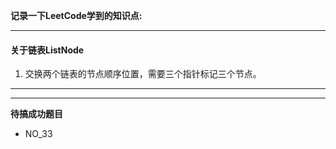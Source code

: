  **记录一下LeetCode学到的知识点:**

---
#### 关于链表ListNode
1. 交换两个链表的节点顺序位置，需要三个指针标记三个节点。
        




---
---
**待搞成功题目**
* NO_33 